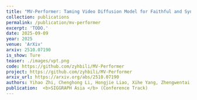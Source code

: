 ```yaml
---
title: "MV-Performer: Taming Video Diffusion Model for Faithful and Synchronized Multi-view Performer Synthesis"
collection: publications
permalink: /publication/mv-performer
excerpt: 'TODO.'
date: 2025-09-09
year: 2025
venue: 'ArXiv'
arxiv: 2510.07190
is_show: Ture
teaser: ./images/vpt.png
code: https://github.com/zyhbili/MV-Performer
project: https://github.com/zyhbili/MV-Performer
arxiv_url: https://arxiv.org/abs/2510.07190
authors: Yihao Zhi, Chenghong Li, Hongjie Liao, Xihe Yang, Zhengwentai Sun, Jiahao Chang, <b>Xiaodong Cun</b>, Wensen Feng, Xiaoguang Han
publication:  <b>SIGGRAPH Asia </b> (Conference Track)  
---
```


<!-- This paper is about the number 3. The number 4 is left for future work. -->

<!-- [Download paper here](http://academicpages.github.io/files/paper3.pdf) -->

